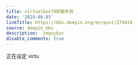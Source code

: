 ```yaml
---
title: virtualbox70卸载失败
date: '2024-08-03'
linkTitle: https://bbs.deepin.org/en/post/276018
source: deepin_bbs
description:  zmqsybzc 
disable_comments: true
---
```

正在设定 virtu
